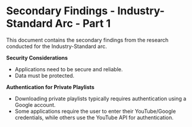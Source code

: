 # Secondary Findings - Industry-Standard Arc - Part 1

This document contains the secondary findings from the research conducted for the Industry-Standard arc.

**Security Considerations**

*   Applications need to be secure and reliable.
*   Data must be protected.

**Authentication for Private Playlists**

*   Downloading private playlists typically requires authentication using a Google account.
*   Some applications require the user to enter their YouTube/Google credentials, while others use the YouTube API for authentication.
